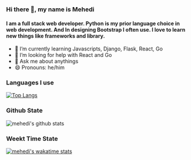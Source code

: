 ### Hi there 👋, my name is Mehedi
#### I am a full stack web developer. Python is my prior language choice in web development. And In designing Bootstrap I often use. I love to learn new things like frameworks and library.  

- 🌱 I’m currently learning Javascripts, Django, Flask, React, Go  
- 🤔 I’m looking for help with React and Go
- 💬 Ask me about anythings
- 😄 Pronouns: he/him

### Languages I use
[![Top Langs](https://github-readme-stats.vercel.app/api/top-langs/?username=mehedikhokon&langs_count=8)](https://github.com/anuraghazra/github-readme-stats)

### Github State
![mehedi's github stats](https://github-readme-stats.vercel.app/api?username=mehedikhokon&show_icons=true&theme=gradiant)

### Weekt Time State
[![mehedi's wakatime stats](https://github-readme-stats.vercel.app/api/wakatime?username=mehedikhokon)](https://github.com/anuraghazra/github-readme-stats)
